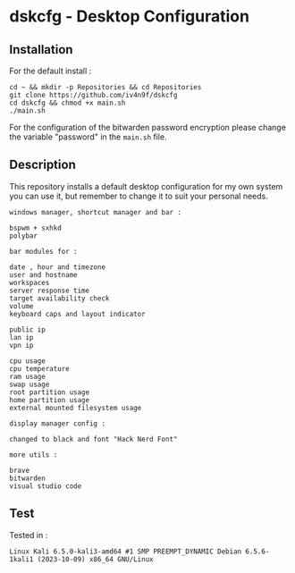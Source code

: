 # dskcfg - Desktop Configuration

## Installation

For the default install : 

```
cd ~ && mkdir -p Repositories && cd Repositories
git clone https://github.com/iv4n9f/dskcfg
cd dskcfg && chmod +x main.sh
./main.sh
```

For the configuration of the bitwarden password encryption please change the variable "password" in the ```main.sh``` file.

## Description

This repository installs a default desktop configuration for my own system you can use it, but remember to change it to suit your personal needs.

```
windows manager, shortcut manager and bar :

bspwm + sxhkd
polybar

bar modules for :

date , hour and timezone
user and hostname
workspaces
server response time
target availability check
volume
keyboard caps and layout indicator

public ip
lan ip
vpn ip

cpu usage
cpu temperature
ram usage
swap usage
root partition usage
home partition usage
external mounted filesystem usage

display manager config :

changed to black and font "Hack Nerd Font"

more utils : 

brave
bitwarden
visual studio code

```

## Test

Tested in :
```
Linux Kali 6.5.0-kali3-amd64 #1 SMP PREEMPT_DYNAMIC Debian 6.5.6-1kali1 (2023-10-09) x86_64 GNU/Linux
```